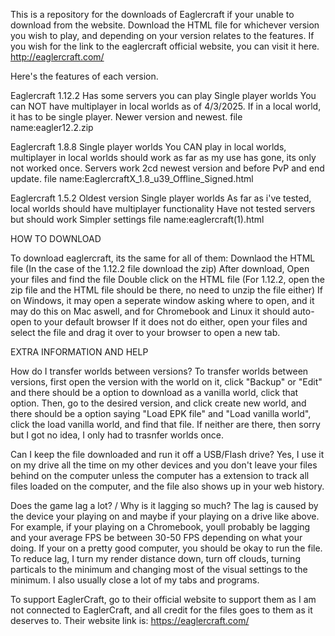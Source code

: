 This is a repository for the downloads of Eaglercraft if your unable to download from the website. Download the HTML file for whichever version you wish to play, and depending on your version relates to the features. If you wish for the link to the eaglercraft official website, you can visit it here. http://eaglercraft.com/

Here's the features of each version.

Eaglercraft 1.12.2
Has some servers you can play
Single player worlds
You can NOT have multiplayer in local worlds as of 4/3/2025. If in a local world, it has to be single player.
Newer version and newest. 
file name:eagler12.2.zip

Eaglercraft 1.8.8
Single player worlds
You CAN play in local worlds, multiplayer in local worlds should work as far as my use has gone, its only not worked once.
Servers work
2cd newest version and before PvP and end update.
file name:EaglercraftX_1.8_u39_Offline_Signed.html

Eaglercraft 1.5.2
Oldest version
Single player worlds
As far as i've tested, local worlds should have multiplayer functionality
Have not tested servers but should work
Simpler settings
file name:eaglercraft(1).html


  HOW TO DOWNLOAD

To download eaglercraft, its the same for all of them:
Downlaod the HTML file (In the case of the 1.12.2 file download the zip) 
After download, Open your files and find the file
Double click on the HTML file (For 1.12.2, open the zip file and the HTML file should be there, no need to unzip the file either)
If on Windows, it may open a seperate window asking where to open, and it may do this on Mac aswell, and for Chromebook and Linux it should auto-open to your default browser 
If it does not do either, open your files and select the file and drag it over to your browser to open a new tab.


EXTRA INFORMATION AND HELP


How do I transfer worlds between versions?
To transfer worlds between versions, first open the version with the world on it, click "Backup" or "Edit" and there should be a option to download as a vanilla world, click that option. 
Then, go to the desired version, and click create new world, and there should be a option saying "Load EPK file" and "Load vanilla world", click the load vanilla world, and find that file. If neither are there, then sorry but I got no idea, I only had to trasnfer worlds once. 


Can I keep the file downloaded and run it off a USB/Flash drive?
Yes, I use it on my drive all the time on my other devices and you don't leave your files behind on the computer unless the computer has a extension to track all files loaded on the computer, and the file also shows up in your web history. 


Does the game lag a lot? / Why is it lagging so much?
The lag is caused by the device your playing on and maybe if your playing on a drive like above. For example, if your playing on a Chromebook, youll probably be lagging and your average FPS be between 30-50 FPS depending on what your doing. If your on a pretty good computer, you should be okay to run the file. To reduce lag, I turn my render distance down, turn off clouds, turning particals to the minimum and changing most of the visual settings to the minimum. I also usually close a lot of my tabs and programs. 

To support EaglerCraft, go to their official website to support them as I am not connected to EaglerCraft, and all credit for the files goes to them as it deserves to.
Their website link is: https://eaglercraft.com/
